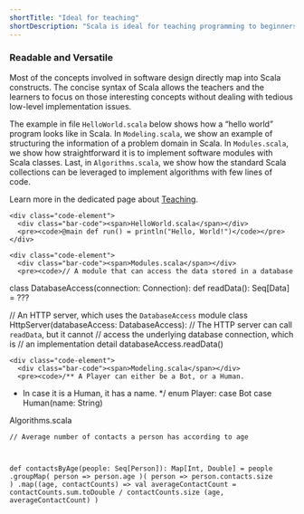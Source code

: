 ```yaml
---
shortTitle: "Ideal for teaching"
shortDescription: "Scala is ideal for teaching programming to beginners as well as for teaching advanced software engineering courses."
---
```


<div class="wrap">
  <div class="scala-text scala-text-large">
    <h3>Readable and Versatile</h3>
    <p>
      Most of the concepts involved in software design directly map
      into Scala constructs. The concise syntax of Scala allows the teachers
      and the learners to focus on those interesting concepts without dealing
      with tedious low-level implementation issues.
    </p>
    <p>
      The example in file <code>HelloWorld.scala</code> below shows how a “hello
      world” program looks like in Scala. In <code>Modeling.scala</code>, we show an
      example of structuring the information of a problem domain in Scala. In
      <code>Modules.scala</code>, we show how straightforward it is to implement software modules with Scala classes. Last, in <code>Algorithms.scala</code>, we show how the
      standard Scala collections can be leveraged to implement algorithms with
      few lines of code.
    </p>
    <p>
      Learn more in the dedicated page about
      <a href="{% link teach.md %}">Teaching</a>.
    </p>
  </div>

  <div class="scala-code">

    <div class="code-element">
      <div class="bar-code"><span>HelloWorld.scala</span></div>
      <pre><code>@main def run() = println("Hello, World!")</code></pre>
    </div>

    <div class="code-element">
      <div class="bar-code"><span>Modules.scala</span></div>
      <pre><code>// A module that can access the data stored in a database
class DatabaseAccess(connection: Connection):
  def readData(): Seq[Data] = ???

// An HTTP server, which uses the `DatabaseAccess` module
class HttpServer(databaseAccess: DatabaseAccess):
  // The HTTP server can call `readData`, but it cannot
  // access the underlying database connection, which is
  // an implementation detail
  databaseAccess.readData()</code></pre>
    </div>

  </div>

  <div class="scala-code">

    <div class="code-element">
      <div class="bar-code"><span>Modeling.scala</span></div>
      <pre><code>/** A Player can either be a Bot, or a Human.
  * In case it is a Human, it has a name.
  */
enum Player:
  case Bot
  case Human(name: String)</code></pre>
    </div>

    <div class="code-element">
      <div class="bar-code"><span>Algorithms.scala</span></div>
      <pre><code>// Average number of contacts a person has according to age
def contactsByAge(people: Seq[Person]): Map[Int, Double] =
  people
    .groupMap(
      person => person.age
    )(
      person => person.contacts.size
    )
    .map((age, contactCounts) =>
      val averageContactCount =
        contactCounts.sum.toDouble / contactCounts.size
      (age, averageContactCount)
    )</code></pre>
    </div>

  </div>
</div>
